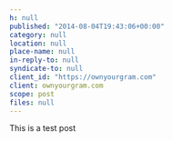 ```yaml
---
h: null
published: "2014-08-04T19:43:06+00:00"
category: null
location: null
place-name: null
in-reply-to: null
syndicate-to: null
client_id: "https://ownyourgram.com"
client: ownyourgram.com
scope: post
files: null
---
```

This is a test post